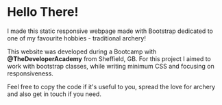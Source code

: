 # Hello There!

I made this static responsive webpage made with Bootstrap dedicated to one of my favourite hobbies - traditional archery!

This website was developed during a Bootcamp with **@TheDeveloperAcademy** from Sheffield, GB. For this project I aimed to work with bootstrap classes, while writing minimum CSS and focusing on responsiveness.

Feel free to copy the code if it's useful to you, spread the love for archery and also get in touch if you need.
